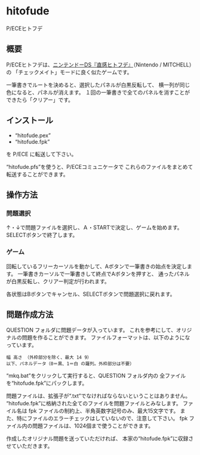 # hitofude
P/ECEヒトフデ

## 概要
P/ECEヒトフデは、[ニンテンドーDS『直感ヒトフデ』](https://www.nintendo.co.jp/ds/asnj/)（Nintendo / MITCHELL）の
「チェックメイト」モードに良く似たゲームです。

一筆書きでルートを決めると、選択したパネルが白黒反転して、
横一列が同じ色になると、パネルが消えます。
１回の一筆書きで全てのパネルを消すことができたら「クリアー」です。

## インストール
* “hitofude.pex”
* “hitofude.fpk”

を P/ECE に転送して下さい。

“hitofude.pfs”を使うと、P/ECEコミュニケータで
これらのファイルをまとめて転送することができます。

## 操作方法

### 問題選択
↑・↓で問題ファイルを選択し、Ａ・STARTで決定し、ゲームを始めます。
SELECTボタンで終了します。

### ゲーム
回転しているフリーカーソルを動かして、Aボタンで一筆書きの始点を決定します。
一筆書きカーソルで一筆書きして終点でAボタンを押すと、
通ったパネルが白黒反転し、クリアー判定が行われます。

各状態はBボタンでキャンセル、SELECTボタンで問題選択に戻れます。

## 問題作成方法
QUESTION フォルダに問題データが入っています。
これを参考にして、オリジナルの問題を作ることができます。
ファイルフォーマットは、以下のようになっています。

    幅 高さ （外枠部分を除く、最大 14 9）
    以下、パネルデータ（0＝黒、1＝白 の羅列。外枠部分は不要）

“mkq.bat”をクリックして実行すると、QUESTION フォルダ内の
全ファイルを“hitofude.fpk”にパックします。

問題ファイルは、拡張子が“.txt”でなければならないということはありません。
“hitofude.fpk”に格納された全てのファイルを問題ファイルとみなします。
ファイル名は fpk ファイルの制約上、半角英数字記号のみ、最大15文字です。
また、特にファイルのエラーチェックはしていないので、注意して下さい。
fpk ファイル内の問題ファイルは、1024個まで使うことができます。

作成したオリジナル問題を送っていただければ、
本家の“hitofude.fpk”に収録させていただきます。
